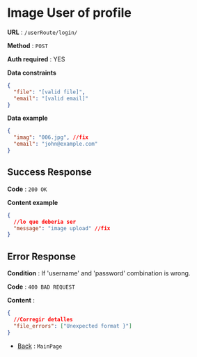 # Image User of profile

**URL** : `/userRoute/login/`

**Method** : `POST`

**Auth required** : YES

**Data constraints**

```json
{
  "file": "[valid file]",
  "email": "[valid email]"
}
```

**Data example**

```json
{
  "imag": "006.jpg", //fix
  "email": "john@example.com"
}
```

## Success Response

**Code** : `200 OK`

**Content example**

```json
{
  //lo que deberia ser
  "message": "image upload" //fix
}
```

## Error Response

**Condition** : If 'username' and 'password' combination is wrong.

**Code** : `400 BAD REQUEST`

**Content** :

```json
{
  //Corregir detalles
  "file_errors": ["Unexpected format }"]
}
```

- [Back](../../readme.md) : `MainPage`
